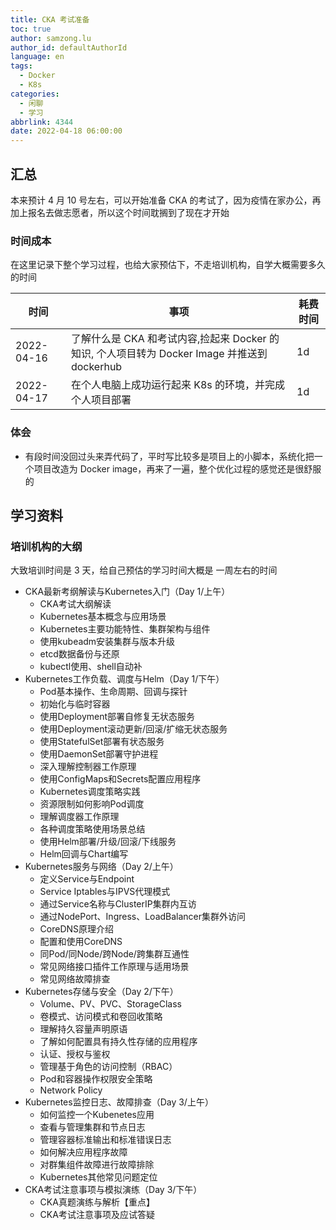 ```yaml
---
title: CKA 考试准备
toc: true
author: samzong.lu
author_id: defaultAuthorId
language: en
tags:
  - Docker
  - K8s
categories:
  - 闲聊
  - 学习
abbrlink: 4344
date: 2022-04-18 06:00:00
---
```

## 汇总

本来预计 4 月 10 号左右，可以开始准备 CKA 的考试了，因为疫情在家办公，再加上报名去做志愿者，所以这个时间耽搁到了现在才开始


### 时间成本

在这里记录下整个学习过程，也给大家预估下，不走培训机构，自学大概需要多久的时间

| 时间 | 事项 | 耗费时间 |
|---|---|---|
| 2022-04-16 | 了解什么是 CKA 和考试内容,捡起来 Docker 的知识, 个人项目转为 Docker Image 并推送到 dockerhub |  1d |
| 2022-04-17 | 在个人电脑上成功运行起来 K8s 的环境，并完成个人项目部署 | 1d |


### 体会

- 有段时间没回过头来弄代码了，平时写比较多是项目上的小脚本，系统化把一个项目改造为 Docker image，再来了一遍，整个优化过程的感觉还是很舒服的


## 学习资料

### 培训机构的大纲

大致培训时间是 3 天，给自己预估的学习时间大概是 一周左右的时间

- CKA最新考纲解读与Kubernetes入门（Day 1/上午）
   - CKA考试大纲解读
   - Kubernetes基本概念与应用场景
   - Kubernetes主要功能特性、集群架构与组件
   - 使用kubeadm安装集群与版本升级
   - etcd数据备份与还原
   - kubectl使用、shell自动补
- Kubernetes工作负载、调度与Helm（Day 1/下午）
   - Pod基本操作、生命周期、回调与探针
   - 初始化与临时容器
   - 使用Deployment部署自修复无状态服务
   - 使用Deployment滚动更新/回滚/扩缩无状态服务
   - 使用StatefulSet部署有状态服务
   - 使用DaemonSet部署守护进程
   - 深入理解控制器工作原理
   - 使用ConfigMaps和Secrets配置应用程序
   - Kubernetes调度策略实践
   - 资源限制如何影响Pod调度
   - 理解调度器工作原理
   - 各种调度策略使用场景总结
   - 使用Helm部署/升级/回滚/下线服务
   - Helm回调与Chart编写
- Kubernetes服务与网络（Day 2/上午）
   - 定义Service与Endpoint
   - Service Iptables与IPVS代理模式
   - 通过Service名称与ClusterIP集群内互访
   - 通过NodePort、Ingress、LoadBalancer集群外访问
   - CoreDNS原理介绍
   - 配置和使用CoreDNS
   - 同Pod/同Node/跨Node/跨集群互通性
   - 常见网络接口插件工作原理与适用场景
   - 常见网络故障排查
- Kubernetes存储与安全（Day 2/下午）
   - Volume、PV、PVC、StorageClass
   - 卷模式、访问模式和卷回收策略
   - 理解持久容量声明原语
   - 了解如何配置具有持久性存储的应用程序
   - 认证、授权与鉴权
   - 管理基于角色的访问控制（RBAC）
   - Pod和容器操作权限安全策略
   - Network Policy
- Kubernetes监控日志、故障排查（Day 3/上午）
   - 如何监控一个Kubenetes应用
   - 查看与管理集群和节点日志
   - 管理容器标准输出和标准错误日志
   - 如何解决应用程序故障
   - 对群集组件故障进行故障排除
   - Kubernetes其他常见问题定位
- CKA考试注意事项与模拟演练（Day 3/下午）
   - CKA真题演练与解析【重点】
   - CKA考试注意事项及应试答疑